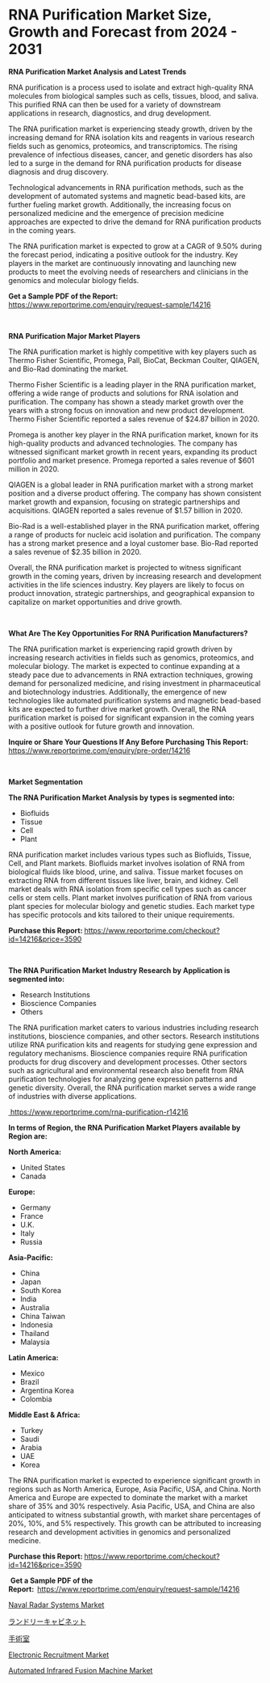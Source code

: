 <p><h1>RNA Purification Market Size, Growth and Forecast from 2024 - 2031</h1></p><p><strong>RNA Purification Market Analysis and Latest Trends</strong></p>
<p><p>RNA purification is a process used to isolate and extract high-quality RNA molecules from biological samples such as cells, tissues, blood, and saliva. This purified RNA can then be used for a variety of downstream applications in research, diagnostics, and drug development.</p><p>The RNA purification market is experiencing steady growth, driven by the increasing demand for RNA isolation kits and reagents in various research fields such as genomics, proteomics, and transcriptomics. The rising prevalence of infectious diseases, cancer, and genetic disorders has also led to a surge in the demand for RNA purification products for disease diagnosis and drug discovery.</p><p>Technological advancements in RNA purification methods, such as the development of automated systems and magnetic bead-based kits, are further fueling market growth. Additionally, the increasing focus on personalized medicine and the emergence of precision medicine approaches are expected to drive the demand for RNA purification products in the coming years.</p><p>The RNA purification market is expected to grow at a CAGR of 9.50% during the forecast period, indicating a positive outlook for the industry. Key players in the market are continuously innovating and launching new products to meet the evolving needs of researchers and clinicians in the genomics and molecular biology fields.</p></p>
<p><strong>Get a Sample PDF of the Report:&nbsp;</strong> <a href="https://www.reportprime.com/enquiry/request-sample/14216">https://www.reportprime.com/enquiry/request-sample/14216</a></p>
<p>&nbsp;</p>
<p><strong>RNA Purification Major Market Players</strong></p>
<p><p>The RNA purification market is highly competitive with key players such as Thermo Fisher Scientific, Promega, Pall, BioCat, Beckman Coulter, QIAGEN, and Bio-Rad dominating the market. </p><p>Thermo Fisher Scientific is a leading player in the RNA purification market, offering a wide range of products and solutions for RNA isolation and purification. The company has shown a steady market growth over the years with a strong focus on innovation and new product development. Thermo Fisher Scientific reported a sales revenue of $24.87 billion in 2020.</p><p>Promega is another key player in the RNA purification market, known for its high-quality products and advanced technologies. The company has witnessed significant market growth in recent years, expanding its product portfolio and market presence. Promega reported a sales revenue of $601 million in 2020.</p><p>QIAGEN is a global leader in RNA purification market with a strong market position and a diverse product offering. The company has shown consistent market growth and expansion, focusing on strategic partnerships and acquisitions. QIAGEN reported a sales revenue of $1.57 billion in 2020.</p><p>Bio-Rad is a well-established player in the RNA purification market, offering a range of products for nucleic acid isolation and purification. The company has a strong market presence and a loyal customer base. Bio-Rad reported a sales revenue of $2.35 billion in 2020.</p><p>Overall, the RNA purification market is projected to witness significant growth in the coming years, driven by increasing research and development activities in the life sciences industry. Key players are likely to focus on product innovation, strategic partnerships, and geographical expansion to capitalize on market opportunities and drive growth.</p></p>
<p>&nbsp;</p>
<p><strong>What Are The Key Opportunities For RNA Purification Manufacturers?</strong></p>
<p><p>The RNA purification market is experiencing rapid growth driven by increasing research activities in fields such as genomics, proteomics, and molecular biology. The market is expected to continue expanding at a steady pace due to advancements in RNA extraction techniques, growing demand for personalized medicine, and rising investment in pharmaceutical and biotechnology industries. Additionally, the emergence of new technologies like automated purification systems and magnetic bead-based kits are expected to further drive market growth. Overall, the RNA purification market is poised for significant expansion in the coming years with a positive outlook for future growth and innovation.</p></p>
<p><strong>Inquire or Share Your Questions If Any Before Purchasing This Report:</strong> <a href="https://www.reportprime.com/enquiry/pre-order/14216">https://www.reportprime.com/enquiry/pre-order/14216</a></p>
<p>&nbsp;</p>
<p><strong>Market Segmentation</strong></p>
<p><strong>The RNA Purification Market Analysis by types is segmented into:</strong></p>
<p><ul><li>Biofluids</li><li>Tissue</li><li>Cell</li><li>Plant</li></ul></p>
<p><p>RNA purification market includes various types such as Biofluids, Tissue, Cell, and Plant markets. Biofluids market involves isolation of RNA from biological fluids like blood, urine, and saliva. Tissue market focuses on extracting RNA from different tissues like liver, brain, and kidney. Cell market deals with RNA isolation from specific cell types such as cancer cells or stem cells. Plant market involves purification of RNA from various plant species for molecular biology and genetic studies. Each market type has specific protocols and kits tailored to their unique requirements.</p></p>
<p><strong>Purchase this Report:&nbsp;</strong><a href="https://www.reportprime.com/checkout?id=14216&price=3590">https://www.reportprime.com/checkout?id=14216&price=3590</a></p>
<p>&nbsp;</p>
<p><strong>The RNA Purification Market Industry Research by Application is segmented into:</strong></p>
<p><ul><li>Research Institutions</li><li>Bioscience Companies</li><li>Others</li></ul></p>
<p><p>The RNA purification market caters to various industries including research institutions, bioscience companies, and other sectors. Research institutions utilize RNA purification kits and reagents for studying gene expression and regulatory mechanisms. Bioscience companies require RNA purification products for drug discovery and development processes. Other sectors such as agricultural and environmental research also benefit from RNA purification technologies for analyzing gene expression patterns and genetic diversity. Overall, the RNA purification market serves a wide range of industries with diverse applications.</p></p>
<p><a href="https://www.reportprime.com/rna-purification-r14216">&nbsp;https://www.reportprime.com/rna-purification-r14216</a></p>
<p><strong>In terms of Region, the RNA Purification Market Players available by Region are:</strong></p>
<p>
    <p> <strong> North America: </strong>
        <ul>
            <li>United States</li>
            <li>Canada</li>
        </ul>
        </p> 
    <p> <strong> Europe: </strong>
        <ul>
            <li>Germany</li>
            <li>France</li>
            <li>U.K.</li>
            <li>Italy</li>
            <li>Russia</li>
        </ul>
        </p> 
    <p> <strong> Asia-Pacific: </strong>
        <ul>
            <li>China</li>
            <li>Japan</li>
            <li>South Korea</li>
            <li>India</li>
            <li>Australia</li>
            <li>China Taiwan</li>
            <li>Indonesia</li>
            <li>Thailand</li>
            <li>Malaysia</li>
        </ul>
        </p> 
    <p> <strong> Latin America: </strong>
        <ul>
            <li>Mexico</li>
            <li>Brazil</li>
            <li>Argentina Korea</li>
            <li>Colombia</li>
        </ul>
        </p> 
    <p> <strong> Middle East & Africa: </strong>
        <ul>
            <li>Turkey</li>
            <li>Saudi</li>
            <li>Arabia</li>
            <li>UAE</li>
            <li>Korea</li>
        </ul>
    </p>
    </p>
<p><p>The RNA purification market is expected to experience significant growth in regions such as North America, Europe, Asia Pacific, USA, and China. North America and Europe are expected to dominate the market with a market share of 35% and 30% respectively. Asia Pacific, USA, and China are also anticipated to witness substantial growth, with market share percentages of 20%, 10%, and 5% respectively. This growth can be attributed to increasing research and development activities in genomics and personalized medicine.</p></p>
<p><strong>Purchase this Report: </strong><a href="https://www.reportprime.com/checkout?id=14216&price=3590">https://www.reportprime.com/checkout?id=14216&price=3590</a></p>
<p>&nbsp;<strong>Get a Sample PDF of the Report:&nbsp;&nbsp;</strong><a href="https://www.reportprime.com/enquiry/request-sample/14216">https://www.reportprime.com/enquiry/request-sample/14216</a></p>
<p><strong></strong></p>
<p><p><a href="https://github.com/mauripalmi/Market-Research-Report-List-4/blob/main/naval-radar-systems-market.md">Naval Radar Systems Market</a></p><p><a href="https://medium.com/@idellamante2023/%E3%82%B0%E3%83%AD%E3%83%BC%E3%83%90%E3%83%AB%E6%B4%97%E6%BF%AF%E6%A9%9F%E3%82%AD%E3%83%A3%E3%83%93%E3%83%8D%E3%83%83%E3%83%88%E5%B8%82%E5%A0%B4%E3%81%AE%E5%8C%85%E6%8B%AC%E7%9A%84%E3%81%AA%E5%88%86%E6%9E%90-%E6%88%90%E9%95%B7%E3%83%88%E3%83%AC%E3%83%B3%E3%83%89%E3%81%8A%E3%82%88%E3%81%B3%E5%B8%82%E5%A0%B4%E4%BA%88%E6%B8%AC-2024%E5%B9%B4-2031%E5%B9%B4-8f75139c57b5">ランドリーキャビネット</a></p><p><a href="https://medium.com/@pedrogers56456/%E6%89%8B%E8%A1%93%E5%AE%A4%E5%B8%82%E5%A0%B4%E8%A6%8F%E6%A8%A1-%E6%88%90%E9%95%B7-%E5%B8%82%E5%A0%B4%E3%82%BB%E3%82%B0%E3%83%A1%E3%83%B3%E3%83%86%E3%83%BC%E3%82%B7%E3%83%A7%E3%83%B3%E3%81%8A%E3%82%88%E3%81%B3%E5%9C%B0%E5%9F%9F%E6%B4%9E%E5%AF%9F%E3%81%AB%E3%82%88%E3%82%8B%E7%94%A3%E6%A5%AD%E5%88%86%E6%9E%90-2031%E5%B9%B4%E3%81%BE%E3%81%A7%E3%81%AE%E4%BA%88%E6%B8%AC-e5ac36db8076">手術室</a></p><p><a href="https://github.com/nicoletavirag/Market-Research-Report-List-4/blob/main/electronic-recruitment-market.md">Electronic Recruitment Market</a></p><p><a href="https://medium.com/@clairhane_9803/automated-infrared-fusion-machine-market-size-is-growing-at-cagr-of-4-8-4969ff2243ae">Automated Infrared Fusion Machine Market</a></p></p>